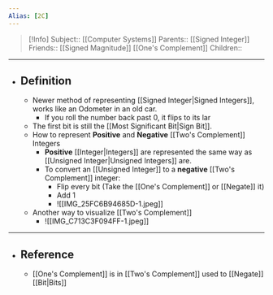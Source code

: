 ```yaml
---
Alias: [2C]
---
```

> [!Info]
> Subject:: [[Computer Systems]]
> Parents:: [[Signed Integer]]
> Friends:: [[Signed Magnitude]] [[One's Complement]]
> Children:: 
---
- ## Definition
	- Newer method of representing [[Signed Integer|Signed Integers]], works like an Odometer in an old car.
		- If you roll the number back past 0, it flips to its lar
	- The first bit is still the [[Most Significant Bit|Sign Bit]].
	- How to represent **Positive** and **Negative** [[Two's Complement]] Integers
		- **Positive** [[Integer|Integers]] are represented the same way as [[Unsigned Integer|Unsigned Integers]] are.
		- To convert an [[Unsigned Integer]] to a **negative** [[Two's Complement]] integer:
			- Flip every bit (Take the [[One's Complement]] or [[Negate]] it)
			- Add 1
			- ![[IMG_25FC6B94685D-1.jpeg]]
	- Another way to visualize [[Two's Complement]]
		- ![[IMG_C713C3F094FF-1.jpeg]]
---
- ## Reference
	- [[One's Complement]] is in [[Two's Complement]] used to [[Negate]] [[Bit|Bits]]
